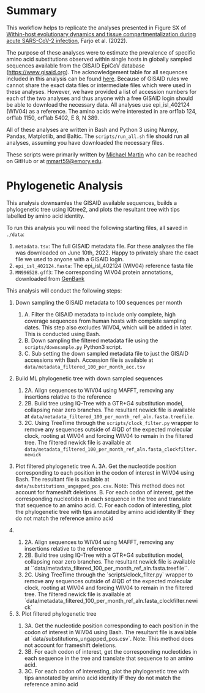 # Summary
This workflow helps to replicate the analyses presented in Figure SX of [Within-host evolutionary dynamics and tissue compartmentalization during acute SARS-CoV-2 infection](https://doi.org/10.1101/2022.06.21.497047), Farjo et al. (2022). 

The purpose of these analyses were to estimate the prevalence of specific amino acid substitutions observed within single hosts in globally sampled sequences available from the GISAID EpiCoV database (https://www.gisaid.org). The acknowledgement table for all sequences included in this analysis can be found [here](https://doi.org/10.55876/gis8.220621ms). Because of GISAID rules we cannot share the exact data files or intermediate files which were used in these analyses. However, we have provided a list of accession numbers for each of the two analyses and thus anyone with a free GISAID login should be able to download the necessary data. All analyses use epi_isl_402124 (WIV04) as a reference. The amino acids we're interested in are orf1ab 124, orf1ab 1150, orf1ab 5402, E 8, N 389.


All of these analyses are written in Bash and Python 3 using Numpy, Pandas, Matplotlib, and Baltic. The `scripts/run_all.sh` file should run all analyses, assuming you have downloaded the necessary files. 

These scripts were primarily written by [Michael Martin](https://github.com/m-a-martin) who can be reached on GitHub or at [mmart59@emory.edu](mailto:mmart59@emory.edu). 

# Phylogenetic Analysis
This analysis downsamles the GISAID available sequences, builds a phylogenetic tree using IQtree2, and plots the resultant tree with tips labelled by amino acid identity. 

To run this analysis you will need the following starting files, all saved in `./data`: 

  1. `metadata.tsv`: The full GISAID metadata file. For these analyses the file was downloaded on June 10th, 2022. Happy to privately share the exact file we used to anyone with a GISAID login.
  2. `epi_isl_402124.fasta`: The epi_isl_402124 (WIV04) reference fasta file
  3. `MN996528.gff3`: The corresponding WIV04 protein annotations, downloaded from [GenBank](https://www.ncbi.nlm.nih.gov/nuccore/MN996528)

This analysis will conduct the following steps: 
 1. Down sampling the GISAID metadata to 100 sequences per month
 	1. A. Filter the GISAID metadata to include only complete, high coverage sequences from human hosts with complete sampling dates. This step also excludes WIV04, which will be added in later. This is conducted using Bash.
 	2. B. Down sampling the filtered metadata file using the `scripts/downsample.py` Python3 script.
 	3. C. Sub setting the down sampled metadata file to just the GISAID accessions with Bash. Accession file is available at `data/metadata_filtered_100_per_month_acc.tsv`
 2. Build ML phylogenetic tree with down sampled sequences
	1. 2A. Align sequences to WIV04 using MAFFT, removing any insertions relative to the reference
	2. 2B. Build tree using IQ-Tree with a GTR+G4 substitution model, collapsing near zero branches. The resultant newick file is available at ``data/metadata_filtered_100_per_month_ref_aln.fasta.treefile``.
	3. 2C. Using TreeTime through the `scripts/clock_filter.py` wrapper to remove any sequences outside of 4IQD of the expected molecular clock, rooting at WIV04 and forcing WIV04 to remain in the filtered tree. The filtered newick file is available at `data/metadata_filtered_100_per_month_ref_aln.fasta_clockfilter.newick` 

3. Plot filtered phylogenetic tree
	A. 3A. Get the nucleotide position corresponding to each position in the codon of interest in WIV04 using Bash. The resultant file is available at `data/substitutions_ungapped_pos.csv`. Note: This method does not account for frameshift deletions.
	B. For each codon of interest, get the corresponding nucleotides in each sequence in the tree and translate that sequence to an amino acid.
	C. For each codon of interesting, plot the phylogenetic tree with tips annotated by amino acid identity IF they do not match the reference amino acid
	<li>  </li>
	<ol>
		<li> 2A. Align sequences to WIV04 using MAFFT, removing any insertions relative to the reference </li>
		<li> 2B. Build tree using IQ-Tree with a GTR+G4 substitution model, collapsing near zero branches. The resultant newick file is available at ``data/metadata_filtered_100_per_month_ref_aln.fasta.treefile``. </li>
		<li> 2C. Using TreeTime through the `scripts/clock_filter.py` wrapper to remove any sequences outside of 4IQD of the expected molecular clock, rooting at WIV04 and forcing WIV04 to remain in the filtered tree. The filtered newick file is available at `data/metadata_filtered_100_per_month_ref_aln.fasta_clockfilter.newick` </li>
	</ol>
	<li> 3. Plot filtered phylogenetic tree </li>
		<ol>
			<li> 3A. Get the nucleotide position corresponding to each position in the codon of interest in WIV04 using Bash. The resultant file is available at `data/substitutions_ungapped_pos.csv`. Note: This method does not account for frameshift deletions. </li>
			<li> 3B. For each codon of interest, get the corresponding nucleotides in each sequence in the tree and translate that sequence to an amino acid.</li>
			<li> 3C. For each codon of interesting, plot the phylogenetic tree with tips annotated by amino acid identity IF they do not match the reference amino acid </li>
		</ol>

		



